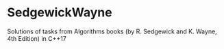 # SedgewickWayne
Solutions of tasks from Algorithms books (by R. Sedgewick and K. Wayne, 4th Edition) in C++17
